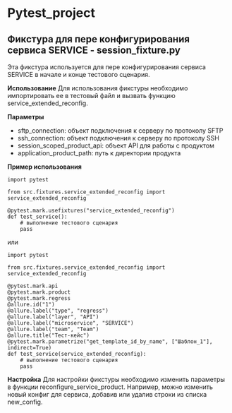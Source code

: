 # Pytest_project

## Фикстура для пере конфигурирования сервиса SERVICE - session_fixture.py
Эта фикстура используется для пере конфигурирования сервиса SERVICE в начале и конце тестового сценария.

**Использование**
Для использования фикстуры необходимо импортировать ее в тестовый файл и вызвать функцию service_extended_reconfig.

**Параметры**
- sftp_connection: объект подключения к серверу по протоколу SFTP
- ssh_connection: объект подключения к серверу по протоколу SSH
- session_scoped_product_api: объект API для работы с продуктом
- application_product_path: путь к директории продукта

**Пример использования**
```
import pytest

from src.fixtures.service_extended_reconfig import service_extended_reconfig

@pytest.mark.usefixtures("service_extended_reconfig")
def test_service():
    # выполнение тестового сценария
    pass
```
или
```
import pytest

from src.fixtures.service_extended_reconfig import service_extended_reconfig

@pytest.mark.api
@pytest.mark.product
@pytest.mark.regress
@allure.id("1")
@allure.label("type", "regress")
@allure.label("layer", "API")
@allure.label("microservice", "SERVICE")
@allure.label("team", "Team")
@allure.title("Тест-кейс")
@pytest.mark.parametrize("get_template_id_by_name", ["Шаблон_1"], indirect=True)
def test_service(service_extended_reconfig):
    # выполнение тестового сценария
    pass
```

**Настройка**
Для настройки фикстуры необходимо изменить параметры в функции reconfigure_service_product. Например, можно изменить новый конфиг для сервиса, добавив или удалив строки из списка new_config.
